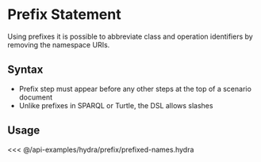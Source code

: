 # Prefix Statement

Using prefixes it is possible to abbreviate class and operation identifiers by removing
the namespace URIs.

## Syntax

* Prefix step must appear before any other steps at the top of a scenario document
* Unlike prefixes in SPARQL or Turtle, the DSL allows slashes

## Usage

<<< @/api-examples/hydra/prefix/prefixed-names.hydra
